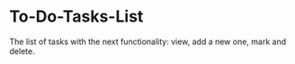 # To-Do-Tasks-List
The list of tasks with the next functionality: view, add a new one, mark and delete.
